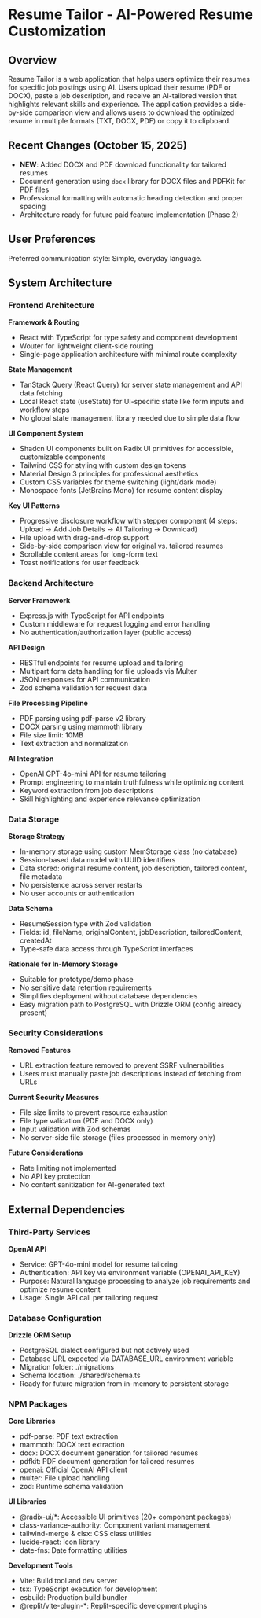 # Resume Tailor - AI-Powered Resume Customization

## Overview

Resume Tailor is a web application that helps users optimize their resumes for specific job postings using AI. Users upload their resume (PDF or DOCX), paste a job description, and receive an AI-tailored version that highlights relevant skills and experience. The application provides a side-by-side comparison view and allows users to download the optimized resume in multiple formats (TXT, DOCX, PDF) or copy it to clipboard.

## Recent Changes (October 15, 2025)
- **NEW**: Added DOCX and PDF download functionality for tailored resumes
- Document generation using `docx` library for DOCX files and PDFKit for PDF files
- Professional formatting with automatic heading detection and proper spacing
- Architecture ready for future paid feature implementation (Phase 2)

## User Preferences

Preferred communication style: Simple, everyday language.

## System Architecture

### Frontend Architecture

**Framework & Routing**
- React with TypeScript for type safety and component development
- Wouter for lightweight client-side routing
- Single-page application architecture with minimal route complexity

**State Management**
- TanStack Query (React Query) for server state management and API data fetching
- Local React state (useState) for UI-specific state like form inputs and workflow steps
- No global state management library needed due to simple data flow

**UI Component System**
- Shadcn UI components built on Radix UI primitives for accessible, customizable components
- Tailwind CSS for styling with custom design tokens
- Material Design 3 principles for professional aesthetics
- Custom CSS variables for theme switching (light/dark mode)
- Monospace fonts (JetBrains Mono) for resume content display

**Key UI Patterns**
- Progressive disclosure workflow with stepper component (4 steps: Upload → Add Job Details → AI Tailoring → Download)
- File upload with drag-and-drop support
- Side-by-side comparison view for original vs. tailored resumes
- Scrollable content areas for long-form text
- Toast notifications for user feedback

### Backend Architecture

**Server Framework**
- Express.js with TypeScript for API endpoints
- Custom middleware for request logging and error handling
- No authentication/authorization layer (public access)

**API Design**
- RESTful endpoints for resume upload and tailoring
- Multipart form data handling for file uploads via Multer
- JSON responses for API communication
- Zod schema validation for request data

**File Processing Pipeline**
- PDF parsing using pdf-parse v2 library
- DOCX parsing using mammoth library
- File size limit: 10MB
- Text extraction and normalization

**AI Integration**
- OpenAI GPT-4o-mini API for resume tailoring
- Prompt engineering to maintain truthfulness while optimizing content
- Keyword extraction from job descriptions
- Skill highlighting and experience relevance optimization

### Data Storage

**Storage Strategy**
- In-memory storage using custom MemStorage class (no database)
- Session-based data model with UUID identifiers
- Data stored: original resume content, job description, tailored content, file metadata
- No persistence across server restarts
- No user accounts or authentication

**Data Schema**
- ResumeSession type with Zod validation
- Fields: id, fileName, originalContent, jobDescription, tailoredContent, createdAt
- Type-safe data access through TypeScript interfaces

**Rationale for In-Memory Storage**
- Suitable for prototype/demo phase
- No sensitive data retention requirements
- Simplifies deployment without database dependencies
- Easy migration path to PostgreSQL with Drizzle ORM (config already present)

### Security Considerations

**Removed Features**
- URL extraction feature removed to prevent SSRF vulnerabilities
- Users must manually paste job descriptions instead of fetching from URLs

**Current Security Measures**
- File size limits to prevent resource exhaustion
- File type validation (PDF and DOCX only)
- Input validation with Zod schemas
- No server-side file storage (files processed in memory only)

**Future Considerations**
- Rate limiting not implemented
- No API key protection
- No content sanitization for AI-generated text

## External Dependencies

### Third-Party Services

**OpenAI API**
- Service: GPT-4o-mini model for resume tailoring
- Authentication: API key via environment variable (OPENAI_API_KEY)
- Purpose: Natural language processing to analyze job requirements and optimize resume content
- Usage: Single API call per tailoring request

### Database Configuration

**Drizzle ORM Setup**
- PostgreSQL dialect configured but not actively used
- Database URL expected via DATABASE_URL environment variable
- Migration folder: ./migrations
- Schema location: ./shared/schema.ts
- Ready for future migration from in-memory to persistent storage

### NPM Packages

**Core Libraries**
- pdf-parse: PDF text extraction
- mammoth: DOCX text extraction
- docx: DOCX document generation for tailored resumes
- pdfkit: PDF document generation for tailored resumes
- openai: Official OpenAI API client
- multer: File upload handling
- zod: Runtime schema validation

**UI Libraries**
- @radix-ui/*: Accessible UI primitives (20+ component packages)
- class-variance-authority: Component variant management
- tailwind-merge & clsx: CSS class utilities
- lucide-react: Icon library
- date-fns: Date formatting utilities

**Development Tools**
- Vite: Build tool and dev server
- tsx: TypeScript execution for development
- esbuild: Production build bundler
- @replit/vite-plugin-*: Replit-specific development plugins